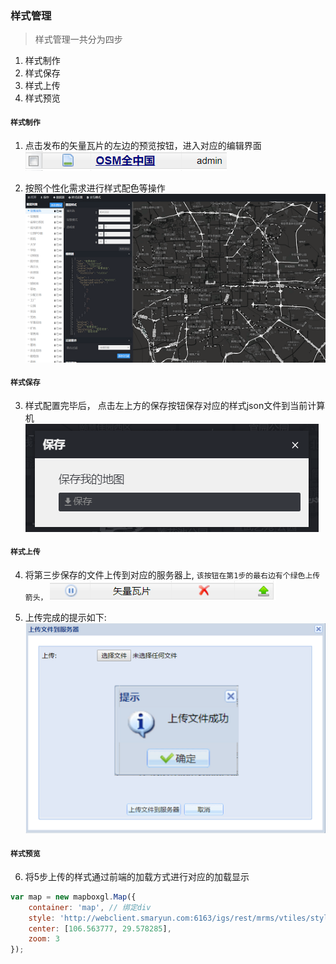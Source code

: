 ### 样式管理

> 样式管理一共分为四步
   1. 样式制作
   1. 样式保存
   1. 样式上传
   1. 样式预览

#### `样式制作`
   1. 点击发布的矢量瓦片的左边的预览按钮，进入对应的编辑界面
      ![预览界面](./static/assets/vectortile/preview.png)

   2. 按照个性化需求进行样式配色等操作
      ![编辑界面](./static/assets/vectortile/edit.png)


#### `样式保存`
   3. 样式配置完毕后， 点击左上方的保存按钮保存对应的样式json文件到当前计算机
      ![样式保存](./static/assets/vectortile/save.png)

#### `样式上传`
   4. 将第三步保存的文件上传到对应的服务器上, `该按钮在第1步的最右边有个绿色上传箭头，`
      ![样式上传](./static/assets/vectortile/upload.png)

   5. 上传完成的提示如下:
      ![成功上传](./static/assets/vectortile/upload_success.png)

#### `样式预览`
   6. 将5步上传的样式通过前端的加载方式进行对应的加载显示
``` javascript
var map = new mapboxgl.Map({
    container: 'map', // 绑定div
    style: 'http://webclient.smaryun.com:6163/igs/rest/mrms/vtiles/styles/街道样式.json',
    center: [106.563777, 29.578285],
    zoom: 3
});
```
